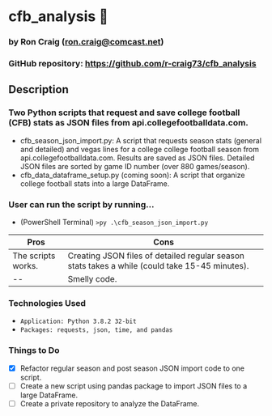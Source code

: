 # cfb_analysis :football:

### by Ron Craig (ron.craig@comcast.net)
### GitHub repository: https://github.com/r-craig73/cfb_analysis

## Description
###  Two Python scripts that request and save college football (CFB) stats as JSON files from api.collegefootballdata.com.

* cfb_season_json_import.py: A script that requests season stats (general and detailed) and vegas lines for a college college football season from api.collegefootballdata.com.  Results are saved as JSON files.  Detailed JSON files are sorted by game ID number (over 880 games/season).
* cfb_data_dataframe_setup.py (coming soon): A script that organize college football stats into a large DataFrame.

### User can run the script by running...
* (PowerShell Terminal) ```>py .\cfb_season_json_import.py```

Pros | Cons 
-----| -----
The scripts works. | Creating JSON files of detailed regular season stats takes a while (could take 15-45 minutes).
--   | Smelly code.

### Technologies Used
* ```Application: Python 3.8.2 32-bit```
* ```Packages: requests, json, time, and pandas```

### Things to Do
- [x] Refactor regular season and post season JSON import code to one script.
- [ ] Create a new script using pandas package to import JSON files to a large DataFrame.
- [ ] Create a private repository to analyze the DataFrame.
